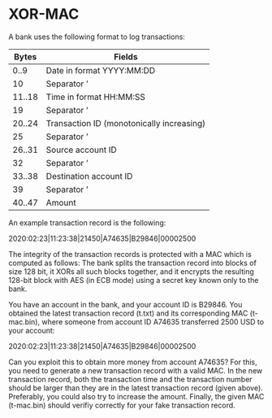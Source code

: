 XOR-MAC
=======

A bank uses the following format to log transactions:

| Bytes  | Fields                                        |
|--------|-----------------------------------------------|
| 0..9   | Date in format YYYY:MM:DD                     |
| 10     | Separator ’|’                                 |
| 11..18 | Time in format HH:MM:SS                       |
| 19     | Separator ’|’                                 |
| 20..24 | Transaction ID (monotonically increasing)     |
| 25     | Separator ’|’                                 |
| 26..31 | Source account ID                             |
| 32     | Separator ’|’                                 |
| 33..38 | Destination account ID                        |
| 39     | Separator ’|’                                 |
| 40..47 | Amount                                        |

An example transaction record is the following:

2020:02:23|11:23:38|21450|A74635|B29846|00002500

The integrity of the transaction records is protected with a MAC which is computed as follows: The bank splits the transaction record into blocks of size 128 bit, it XORs all such blocks together, and it encrypts the resulting 128-bit block with AES (in ECB mode) using a secret key known only to the bank.

You have an account in the bank, and your account ID is B29846. You obtained the latest transaction record (t.txt) and its corresponding MAC (t-mac.bin), where someone from account ID A74635 transferred 2500 USD to your account:

2020:02:23|11:23:38|21450|A74635|B29846|00002500

Can you exploit this to obtain more money from account A74635? For this, you need to generate a new transaction record with a valid MAC. In the new transaction record, both the transaction time and the transaction number should be larger than they are in the latest transaction record (given above). Preferably, you could also try to increase the amount. Finally, the given MAC (t-mac.bin) should verifiy correctly for your fake transaction record.
